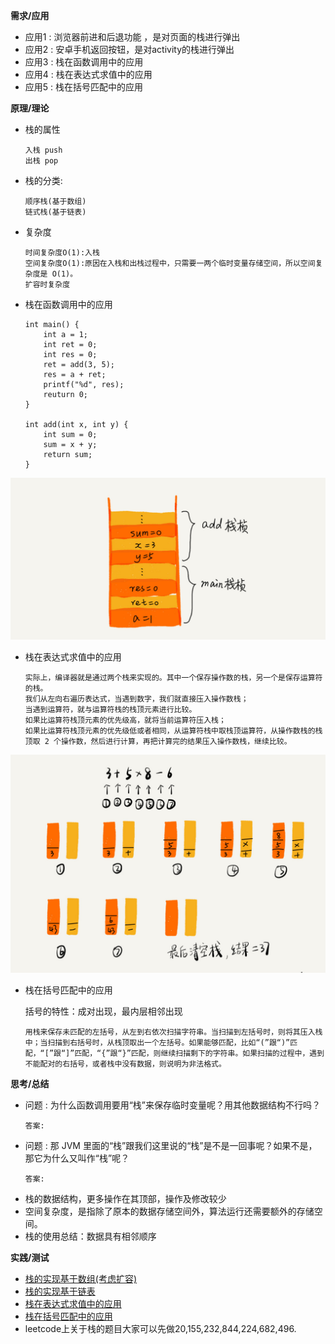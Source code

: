 **需求/应用**

+ 应用1 : 浏览器前进和后退功能 ，是对页面的栈进行弹出
+ 应用2 : 安卓手机返回按钮，是对activity的栈进行弹出 
+ 应用3 : 栈在函数调用中的应用
+ 应用4 : 栈在表达式求值中的应用
+ 应用5 : 栈在括号匹配中的应用

**原理/理论**

+ 栈的属性
  ```
  入栈 push
  出栈 pop
  ```
+ 栈的分类:
  ```
  顺序栈(基于数组) 
  链式栈(基于链表)
  ```
+ 复杂度
  ```
  时间复杂度O(1):入栈
  空间复杂度O(1):原因在入栈和出栈过程中，只需要一两个临时变量存储空间，所以空间复杂度是 O(1)。
  扩容时复杂度
  ```
+ 栈在函数调用中的应用

    ```
    int main() {
        int a = 1; 
        int ret = 0;
        int res = 0;
        ret = add(3, 5);
        res = a + ret;
        printf("%d", res);
        reuturn 0;
    }

    int add(int x, int y) {
        int sum = 0;
        sum = x + y;
        return sum;
    }
    ```
![](../image/img2-3-1.jpg)
+ 栈在表达式求值中的应用
    ```
    实际上，编译器就是通过两个栈来实现的。其中一个保存操作数的栈，另一个是保存运算符的栈。
    我们从左向右遍历表达式，当遇到数字，我们就直接压入操作数栈；
    当遇到运算符，就与运算符栈的栈顶元素进行比较。
    如果比运算符栈顶元素的优先级高，就将当前运算符压入栈；
    如果比运算符栈顶元素的优先级低或者相同，从运算符栈中取栈顶运算符，从操作数栈的栈顶取 2 个操作数，然后进行计算，再把计算完的结果压入操作数栈，继续比较。
    ```
![](../image/img2-3-2.jpg)
+ 栈在括号匹配中的应用

    括号的特性：成对出现，最内层相邻出现
    ```
    用栈来保存未匹配的左括号，从左到右依次扫描字符串。当扫描到左括号时，则将其压入栈中；当扫描到右括号时，从栈顶取出一个左括号。如果能够匹配，比如“(”跟“)”匹配，“[”跟“]”匹配，“{”跟“}”匹配，则继续扫描剩下的字符串。如果扫描的过程中，遇到不能配对的右括号，或者栈中没有数据，则说明为非法格式。
    ```

**思考/总结**

+ 问题 : 为什么函数调用要用“栈”来保存临时变量呢？用其他数据结构不行吗？
  ```
  答案:
  ```
+ 问题 : 那 JVM 里面的“栈”跟我们这里说的“栈”是不是一回事呢？如果不是，那它为什么又叫作“栈”呢？
  ```
  答案:
  ```
+ 栈的数据结构，更多操作在其顶部，操作及修改较少
+ 空间复杂度，是指除了原本的数据存储空间外，算法运行还需要额外的存储空间。
+ 栈的使用总结：数据具有相邻顺序

**实践/测试**

+ [栈的实现基于数组(考虑扩容)]()
+ [栈的实现基于链表]()
+ [栈在表达式求值中的应用]()
+ [栈在括号匹配中的应用]()
+ leetcode上关于栈的题目大家可以先做20,155,232,844,224,682,496.
